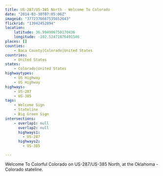 ```yaml
---
title: US-287/US-385 North - Welcome To Colorado
date: "2014-03-30T07:05:06Z"
imageid: "3772376667535652643"
flickrid: "13942452894"
location:
    latitude: 36.994906750170436
    longitude: -102.52471876491546
places: []
counties:
    - Baca County|Colorado|United States
countries:
    - United States
states:
    - Colorado|United States
highwaytypes:
    - US Highway
    - US Highway
highways:
    - US-287
    - US-385
tags:
    - Welcome Sign
    - Stateline
    - Big Green Sign
intersections:
    - overlap1: null
      overlap2: null
      highways1:
        - US-287
      highways2:
        - US-385

---
```

Welcome To Colorful Colorado on US-287/US-385 North, at the Oklahoma - Colorado stateline.